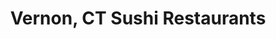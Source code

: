 ---
layout: city
title: Vernon, CT Sushi Restaurants
permalink: /connecticut/vernon/
stateAbbr: CT
stateName: Connecticut
cityName: Vernon

---